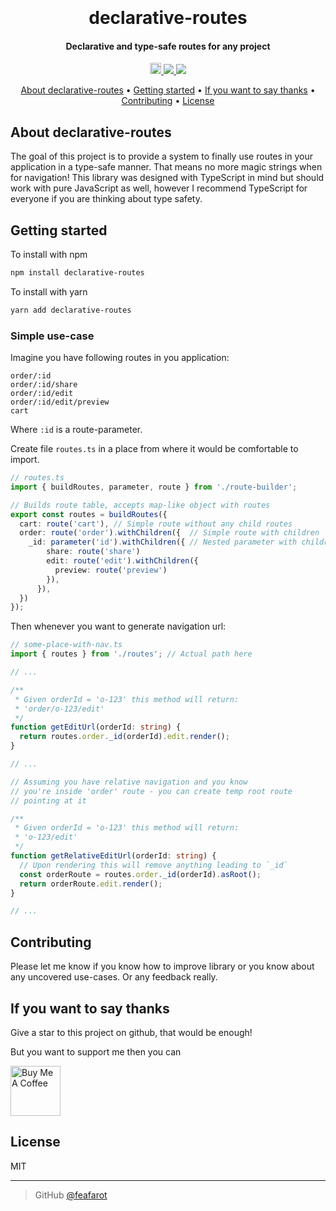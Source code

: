 <h1 align="center">
  <br>
  <!-- <a href="http://www.amitmerchant.com/electron-markdownify"><img src="https://raw.githubusercontent.com/amitmerchant1990/electron-markdownify/master/app/img/markdownify.png" alt="declarative-routes" width="200"></a> -->
  <br>
  declarative-routes
  <br>
</h1>

<h4 align="center">Declarative and type-safe routes for any project</h4>

<p align="center">
  <a href="https://badge.fury.io/js/declarative-routes">
    <img src="https://badge.fury.io/js/declarative-routes.svg" alt="npm version" height="18">
  </a>
  <a href="https://saythanks.io/to/sly.feafarot">
      <img src="https://img.shields.io/badge/SayThanks.io-%E2%98%BC-1EAEDB.svg">
  </a>
  <a href="https://www.paypal.com/donate/?hosted_button_id=DTZHX4MFLU3HY">
    <img src="https://img.shields.io/badge/$-donate-ff69b4.svg?maxAge=2592000&amp;style=flat">
  </a>
</p>

<p align="center">
  <a href="#about-declarative-routes">About declarative-routes</a> •
  <a href="#getting-started">Getting started</a> •
  <a href="#if-you-want-to-say-thanks">If you want to say thanks</a> •
  <a href="#contributing">Contributing</a> •
  <a href="#license">License</a>
</p>

## About declarative-routes

The goal of this project is to provide a system to finally use routes in your application in a type-safe manner. That means no more magic strings when for navigation! This library was designed with TypeScript in mind but should work with pure JavaScript as well, however I recommend TypeScript for everyone if you are thinking about type safety.

## Getting started

To install with npm

```bash
npm install declarative-routes
```

To install with yarn

```bash
yarn add declarative-routes
```

### Simple use-case

Imagine you have following routes in you application:
```
order/:id
order/:id/share
order/:id/edit
order/:id/edit/preview
cart
```
Where `:id` is a route-parameter.


Create file `routes.ts` in a place from where it would be comfortable to import.

```typescript
// routes.ts
import { buildRoutes, parameter, route } from './route-builder';

// Builds route table, accepts map-like object with routes
export const routes = buildRoutes({
  cart: route('cart'), // Simple route without any child routes
  order: route('order').withChildren({  // Simple route with children
    _id: parameter('id').withChildren({ // Nested parameter with children
        share: route('share')
        edit: route('edit').withChildren({
          preview: route('preview')
        }),
      }),
  })
});

```
Then whenever you want to generate navigation url:
```typescript
// some-place-with-nav.ts
import { routes } from './routes'; // Actual path here

// ...

/**
 * Given orderId = 'o-123' this method will return:
 * 'order/o-123/edit'
 */
function getEditUrl(orderId: string) {
  return routes.order._id(orderId).edit.render();
}

// ...

// Assuming you have relative navigation and you know
// you're inside 'order' route - you can create temp root route
// pointing at it

/**
 * Given orderId = 'o-123' this method will return:
 * 'o-123/edit'
 */
function getRelativeEditUrl(orderId: string) {  
  // Upon rendering this will remove anything leading to `_id`
  const orderRoute = routes.order._id(orderId).asRoot(); 
  return orderRoute.edit.render();
}

// ...
```

## Contributing

Please let me know if you know how to improve library or  you know about any  uncovered use-cases. Or any feedback really.

## If you want to say thanks

Give a star to this project on github, that would be enough!

But you want to support me then you can

<a href="https://www.buymeacoffee.com/feafarot" target="_blank"><img src="https://img.buymeacoffee.com/api/?url=aHR0cHM6Ly9jZG4uYnV5bWVhY29mZmVlLmNvbS91cGxvYWRzL3Byb2ZpbGVfcGljdHVyZXMvMjAyMi8wNy8xb3RDQ25aRWJGTEFkb056LnBuZ0AzMDB3XzBlLndlYnA=&creator=Roman&design_code=1&design_color=%23ff813f&slug=feafarot" alt="Buy Me A Coffee" style="height: 80px !important;" ></a>


## License

MIT

---

> GitHub [@feafarot](https://github.com/feafarot)

